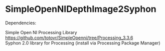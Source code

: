 # SimpleOpenNIDepthImage2Syphon

Dependencies:

Simple Open NI Processing Library https://github.com/totovr/SimpleOpenni/tree/Processing_3.3.6 <br>
Syphon 2.0 library for Processing (install via Processing Package Manager)
